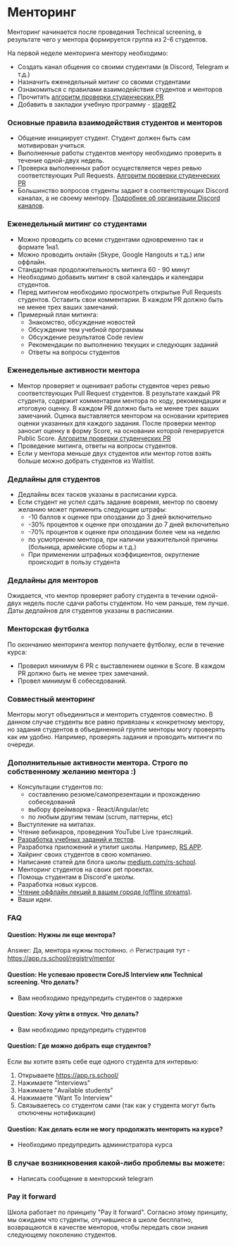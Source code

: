 # Менторинг
Менторинг начинается после проведения Technical screening, в результате чего у ментора формируется группа из 2-6 студентов.

На первой неделе менторинга ментору необходимо:
- Создать канал общения со своими студентами (в Discord, Telegram и т.д.)
- Назначить еженедельный митинг со своими студентами
- Ознакомиться с правилами взаимодействия студентов и менторов
- Прочитать [алгоритм проверки студенческих PR](pull-request-review-process.md)
- Добавить в закладки учебную программу - [stage#2](https://github.com/rolling-scopes-school/tasks/tree/master/stage2)

### Основные правила взаимодействия студентов и менторов
- Общение инициирует студент. Студент должен быть сам мотивирован учиться.
- Выполненные работы студентов ментору необходимо проверить в течениe одной-двух недель.
- Проверка выполненных работ осуществляется через ревью соответствующих Pull Requests. [Алгоритм проверки студенческих PR](pull-request-review-process.md)
- Большинство вопросов студенты задают в соответствующих Discord каналах, а не своему ментору. [Подробнее об организации Discord каналов](rs-school-chats.md).

### Eженедельный митинг со студентами
- Можно проводить со всеми студентами одновременно так и формате 1на1.
- Можно проводить онлайн (Skype, Google Hangouts и т.д.) или оффлайн.
- Стандартная продолжительность митинга 60 - 90 минут
- Необходимо добавить митинг в свой календарь и календари студентов.
- Перед митингом необходимо просмотреть открытые Pull Requests студентов. Оставить свои комментарии. В каждом PR должно быть не менее трех ваших замечаний.
- Примерный план митинга:
  - Знакомство, обсуждение новостей
  - Обсуждение тем учебной программы 
  - Обсуждение результатов Code review 
  - Рекомендации по выполнению текущих и следующих заданий 
  - Ответы на вопросы студентов 

### Eженедельные активности ментора
- Ментор проверяет и оценивает работы студентов через ревью соответствующих Pull Request студентов. В результате каждый PR студента, содержит комментарии ментора по коду, рекомендации и итоговую оценку. В каждом PR должно быть не менее трех ваших замечаний. Оценка выставляется ментором на основании критериев оценки указанных для каждого задания. После проверки ментор заносит оценку в форму Score, на основании которой генерируется Public Score. [Алгоритм проверки студенческих PR](pull-request-review-process.md)
- Проведение митинга, ответы на вопросы студентов.
- Если у ментора меньше двух студентов или ментор готов взять больше можно добрать студентов из Waitlist.

### Дедлайны для студентов
- Дедлайны всех тасков указаны в расписании курса.
- Если студент не успел сдать задание вовремя, ментор по своему желанию может применить следующие штрафы:
    - -10 баллов к оценке при опоздании до 3 дней включительно
    - -30% процентов к оценке при опоздании до 7 дней включительно
    - -70% процентов к оценке при опоздании более чем на неделю
    - по усмотрению ментора, при наличии уважительной причины (больница, армейские сборы и т.д.)
    - При применении штрафных коэффициентов, округление происходит в пользу студента

### Дедлайны для менторов 
Ожидается, что ментор проверяет работу студента в течении одной-двух недель после сдачи работы студентом. Но чем раньше, тем лучше. Даты дедлайнов для студентов указаны в расписании.
    
### Менторская футболка
По окончанию менторинга ментор получаете футболку, если в течение курса:
- Проверил минимум 6 PR c выставлением оценки в Score. В каждом PR должно быть не менее трех замечаний.
- Провел минимум 6 собеседований.

### Совместный менторинг
Менторы могут объединиться и менторить студентов совместно. В данном случае студенты все равно привязаны к конкретному ментору, но задания студентов в объединенной группе менторы могу проверять как им удобно. Например, проверять задания и проводить митинги по очереди.

### Дополнительные активности ментора. Строго по собственному желанию ментора :)
- Консультации студентов по:
    - составлению резюме/самопрезентации и прохождению собеседований
    - выбору фреймворка - React/Angular/etc
    - по любым другим темам (scrum, паттерны, etc)
- Выступление на митапах.
- Чтение вебинаров, проведения YouTube Live трансляций.
- [Разработка учебных заданий и тестов](https://github.com/rolling-scopes-school/tasks).
- Разработка приложений и утилит школы. Например, [RS APP](https://github.com/rolling-scopes/rsschool-app).
- Хайринг своих студентов в свою компанию.
- Написание статей для блога школы [medium.com/rs-school](https://medium.com/rs-school/).
- Менторинг студентов на своих pet проектах.
- Помощь студентам в Discord'е школы.
- Разработка новых курсов.
- [Чтение оффлайн лекций в вашем городе (offline streams)](rs-school-trainer.md).
- Ваши идеи.

### FAQ
#### Question: Нужны ли еще ментора?
Answer: Да, ментора нужны постоянно. 🔥 Регистрация тут - https://app.rs.school/registry/mentor

#### Question: Не успеваю провести CoreJS Interview или Technical screening. Что делать?
- Вам необходимо предупредить студентов о задержке

#### Question: Хочу уйти в отпуск. Что делать?
- Вам необходимо предупредить студентов

#### Question: Где можно добрать еще студентов?
Если вы хотите взять себе еще одного студента для интервью:
1. Открываете https://app.rs.school/ 
2. Нажимаете "Interviews"
3. Нажимаете "Available students"
4. Нажимаете "Want To Interview"
5. Cвязываетесь со студентом сами (так как у студента могут быть отключены нотификации)

#### Question: Как делать если не могу продолжать менторить на курсе?
- Необходимо предупредить администратора курса

### В случае возникновения какой-либо проблемы вы можете:
- Написать сообщение в менторский telegram 

### Pay it forward
Школа работает по принципу "Pay it forward". Согласно этому принципу, мы ожидаем что студенты, отучившиеся в школе бесплатно, возвращаются в качестве менторов, чтобы передать свои знания следующему поколению студентов.
